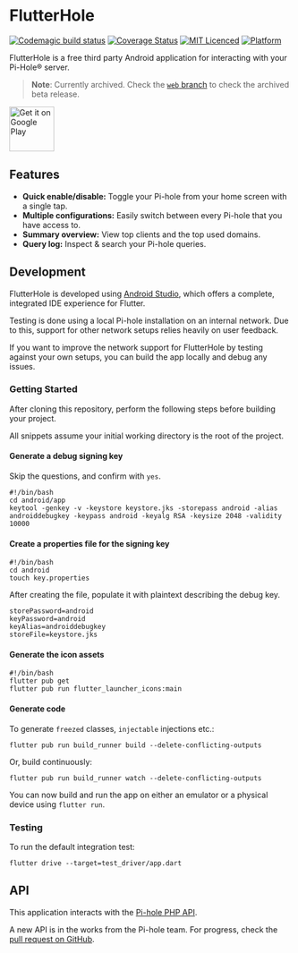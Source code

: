 
# FlutterHole #

[![Codemagic build status](https://api.codemagic.io/apps/5c659ea9c49a5000198d45f9/5eca30b4261f343c0e2417c4/status_badge.svg)](https://codemagic.io/apps/5c659ea9c49a5000198d45f9/5eca30b4261f343c0e2417c4/latest_build)
[![Coverage Status](https://coveralls.io/repos/github/sterrenburg/flutterhole/badge.svg?branch=master)](https://coveralls.io/github/sterrenburg/flutterhole?branch=master)
[![MIT Licenced](https://img.shields.io/badge/License-MIT-blue.svg)](https://opensource.org/licenses/MIT)
[![Platform](https://img.shields.io/badge/Platform-Flutter-yellow.svg)](https://flutter.io)

FlutterHole is a free third party Android application for interacting with your Pi-Hole® server.    

> **Note**: Currently archived. Check the [`web` branch](https://github.com/sterrenburg/flutterhole/tree/web) to check the archived beta release.

 [<img src="https://play.google.com/intl/en_us/badges/images/generic/en_badge_web_generic.png"    
      alt="Get it on Google Play"    
      height="80">](https://play.google.com/store/apps/details?id=sterrenburg.github.flutterhole)    
## Features ##
- **Quick enable/disable:** Toggle your Pi-hole from your home screen with a single tap.
- **Multiple configurations:** Easily switch between every Pi-hole that you have access to.
- **Summary overview:** View top clients and the top used domains.
- **Query log:** Inspect & search your Pi-hole queries.

## Development ##
FlutterHole is developed using [Android Studio](https://developer.android.com/studio), which offers a complete, integrated IDE experience for Flutter.

Testing is done using a local Pi-hole installation on an internal network. Due to this, support for other network setups relies heavily on user feedback.

If you want to improve the network support for FlutterHole by testing against your own setups, you can build the app locally and debug any issues.

### Getting Started ###
After cloning this repository, perform the following steps before building your project.

All snippets assume your initial working directory is the root of the project.

#### Generate a debug signing key ####

Skip the questions, and confirm with `yes`.
```shell script
#!/bin/bash
cd android/app
keytool -genkey -v -keystore keystore.jks -storepass android -alias androiddebugkey -keypass android -keyalg RSA -keysize 2048 -validity 10000
```

#### Create a properties file for the signing key ####
```shell script
#!/bin/bash
cd android
touch key.properties
```

After creating the file, populate it with plaintext describing the debug key.

```
storePassword=android
keyPassword=android
keyAlias=androiddebugkey
storeFile=keystore.jks
```

#### Generate the icon assets ####
```shell script
#!/bin/bash
flutter pub get
flutter pub run flutter_launcher_icons:main
```

#### Generate code ####

To generate `freezed` classes, `injectable` injections etc.:

```shell script
flutter pub run build_runner build --delete-conflicting-outputs  
```

Or, build continuously:

```shell script
flutter pub run build_runner watch --delete-conflicting-outputs  
```

You can now build and run the app on either an emulator or a physical device using `flutter run`.

### Testing ###

To run the default integration test:

```shell script
flutter drive --target=test_driver/app.dart
```

## API ##
This application interacts with the [Pi-hole PHP API](https://discourse.pi-hole.net/t/pi-hole-api/1863).

A new API is in the works from the Pi-hole team. For progress, check the [pull request on GitHub](https://github.com/pi-hole/FTL/pull/659).
